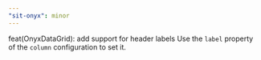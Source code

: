 ```yaml
---
"sit-onyx": minor
---
```


feat(OnyxDataGrid): add support for header labels
Use the `label` property of the `column` configuration to set it.
